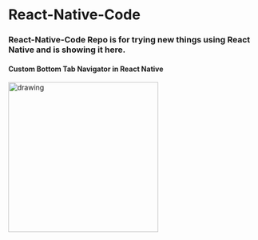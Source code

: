 # React-Native-Code

### React-Native-Code Repo is for trying new things using React Native and is showing it here.

#### Custom Bottom Tab Navigator in React Native

<!-- ![image](https://www.linkpicture.com/q/Custom-Bottom-Tabs.jpg) -->

<img src="https://www.linkpicture.com/q/Custom-Bottom-tab.jpg" alt="drawing" width="300" />
